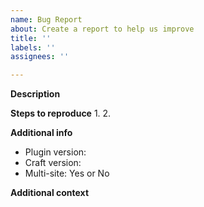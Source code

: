 ```yaml
---
name: Bug Report
about: Create a report to help us improve
title: ''
labels: ''
assignees: ''

---
```


**Description**



**Steps to reproduce**
1.
2.

**Additional info**
- Plugin version:
- Craft version:
- Multi-site: Yes or No

**Additional context**
